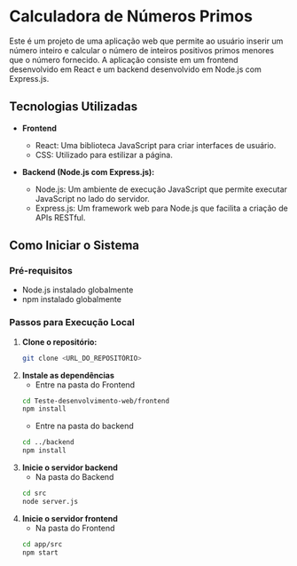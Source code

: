 # Calculadora de Números Primos

Este é um projeto de uma aplicação web que permite ao usuário inserir um número inteiro e calcular o número de inteiros positivos primos menores que o número fornecido. A aplicação consiste em um frontend desenvolvido em React e um backend desenvolvido em Node.js com Express.js.

## Tecnologias Utilizadas

- **Frontend**
  - React: Uma biblioteca JavaScript para criar interfaces de usuário.
  - CSS: Utilizado para estilizar a página.

- **Backend (Node.js com Express.js):**
  - Node.js: Um ambiente de execução JavaScript que permite executar JavaScript no lado do servidor.
  - Express.js: Um framework web para Node.js que facilita a criação de APIs RESTful.

## Como Iniciar o Sistema

### Pré-requisitos

- Node.js instalado globalmente
- npm instalado globalmente

### Passos para Execução Local

1. **Clone o repositório:**
   ```bash
   git clone <URL_DO_REPOSITÓRIO>

2. **Instale as dependências**
    - Entre na pasta do Frontend
   ```bash
   cd Teste-desenvolvimento-web/frontend
   npm install
    ```
    - Entre na pasta do backend
    ```bash
    cd ../backend
    npm install

3. **Inicie o servidor backend**
    - Na pasta do Backend
   ```bash
   cd src
   node server.js

4. **Inicie o servidor frontend**
    - Na pasta do Frontend
   ```bash
   cd app/src
   npm start
